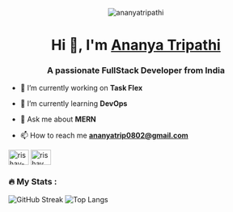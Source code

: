 <p align="center"> <img src="https://img.freepik.com/free-vector/hand-drawn-web-developers_23-2148819604.jpg?w=996&t=st=1693550031~exp=1693550631~hmac=599d12755cdeb6d60131e3f3b607d5ee4ab58bb2e81e60b42a11fe1aabe19653" alt="ananyatripathi" /> </p>
<h1 align="center">Hi 👋, I'm <a href="https://ananya-tripathi.github.io/portfolio/">Ananya Tripathi</a></h1>
<h3 align="center">A passionate FullStack Developer from India</h3>

- 🔭 I’m currently working on **Task Flex**

- 🌱 I’m currently learning **DevOps**

- 💬 Ask me about **MERN**

- 📫 How to reach me **ananyatrip0802@gmail.com**

<a href="https://www.linkedin.com/in/tripathi-ananya/" target="blank"><img align="center" src="https://raw.githubusercontent.com/rahuldkjain/github-profile-readme-generator/master/src/images/icons/Social/linked-in-alt.svg" alt="rishav-chanda-b89a791b3" height="30" width="40" /></a>
<a href="https://www.instagram.com/_yana_892/" target="blank"><img align="center" src="https://raw.githubusercontent.com/rahuldkjain/github-profile-readme-generator/master/src/images/icons/Social/instagram.svg" alt="rishav_chanda" height="30" width="40" /></a>

### :fire: My Stats :

![GitHub Streak](http://github-readme-streak-stats.herokuapp.com?user=ananya-tripathi&theme=tokyonight)
![Top Langs](https://github-readme-stats.vercel.app/api/top-langs/?username=ananya-tripathi&layout=compact&theme=tokyonight)

